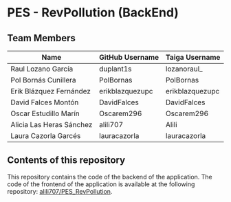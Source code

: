 # PES - RevPollution (BackEnd)

## Team Members

| Name | GitHub Username | Taiga Username |
|---|---|---|
| Raul Lozano García | duplant1s | lozanoraul_ |
| Pol Bornás Cunillera | PolBornas | PolBornas | 
| Erik Blázquez Fernández | erikblazquezupc | erikblazquezupc |
| David Falces Montón | DavidFalces | DavidFalces |
| Oscar Estudillo Marín | Oscarem296 | Oscarem296 |
| Alicia Las Heras Sánchez | alili707 | Alili | 
| Laura Cazorla Garcés | lauracazorla | lauracazorla | 

## Contents of this repository
This repository contains the code of the backend of the application. The code of the frontend of the application is available at the following repository: [alili707/PES_RevPollution](https://github.com/alili707/PES_RevPollution).